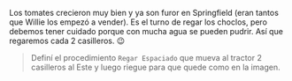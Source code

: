 Los tomates crecieron muy bien y ya son furor en Springfield (eran tantos que Willie los empezó a vender). Es el turno de regar los choclos, pero debemos tener cuidado porque con mucha agua se pueden pudrir. Así que regaremos cada 2 casilleros. :wink:

> Definí el procedimiento `Regar Espaciado` que mueva al tractor 2 casilleros al Este y luego riegue para que quede como en la imagen.